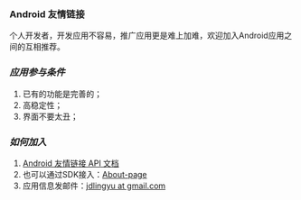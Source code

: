 ### Android 友情链接
个人开发者，开发应用不容易，推广应用更是难上加难，欢迎加入Android应用之间的互相推荐。

### _应用参与条件_
1. 已有的功能是完善的；
2. 高稳定性；
3. 界面不要太丑；

### _如何加入_
1. [Android 友情链接 API 文档](https://www.zhaoj.in/read-4574.html)
2. 也可以通过SDK接入：[About-page](https://github.com/drakeet/about-page)
3. 应用信息发邮件：[jdlingyu at gmail.com](mailto:jdlingyu@gmail.com)